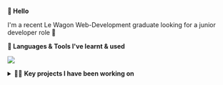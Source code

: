 **👋 Hello**

I'm a recent Le Wagon Web-Development graduate looking for a junior developer role 🚀

**🧰 Languages & Tools I've learnt & used** 

<p align="left">
  <a href="https://skillicons.dev">
    <img src="https://skillicons.dev/icons?i=js,html,css,ruby,rails,figma,heroku,bootstrap,git,github,react" />
  </a>
</p>

<details>
<summary> 👨‍💻 <strong>Key projects I have been working on</strong>  </summary>
<br>
  ⚽️ FPLBOT - Fantasy Premier Leauge insights tool. Designed to help players make better informed transfer decision throughout the 2022/2023 season.
  https://github.com/Hireland95/Hireland95/assets/138002221/2b06952b-8e99-4ea8-a48b-504f4bc81250.mp4

</details>



